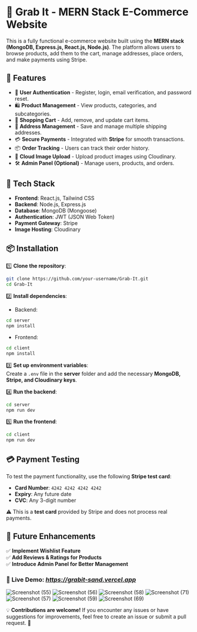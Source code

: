 # 🛒 Grab It - MERN Stack E-Commerce Website

This is a fully functional e-commerce website built using the **MERN stack (MongoDB, Express.js, React.js, Node.js)**. The platform allows users to browse products, add them to the cart, manage addresses, place orders, and make payments using Stripe.

## 🌟 Features

- 🔐 **User Authentication** - Register, login, email verification, and password reset.
- 🛍 **Product Management** - View products, categories, and subcategories.
- 🛒 **Shopping Cart** - Add, remove, and update cart items.
- 🚚 **Address Management** - Save and manage multiple shipping addresses.
- 💳 **Secure Payments** - Integrated with **Stripe** for smooth transactions.
- 📦 **Order Tracking** - Users can track their order history.
- 📡 **Cloud Image Upload** - Upload product images using Cloudinary.
- 🛠 **Admin Panel (Optional)** - Manage users, products, and orders.

## 🚀 Tech Stack

- **Frontend**: React.js, Tailwind CSS
- **Backend**: Node.js, Express.js
- **Database**: MongoDB (Mongoose)
- **Authentication**: JWT (JSON Web Token)
- **Payment Gateway**: Stripe
- **Image Hosting**: Cloudinary

## 📦 Installation

1️⃣ **Clone the repository**:  
```sh
git clone https://github.com/your-username/Grab-It.git
cd Grab-It
```

2️⃣ **Install dependencies**:  
- Backend:  
```sh
cd server
npm install
```
- Frontend:  
```sh
cd client
npm install
```

3️⃣ **Set up environment variables**:  
Create a `.env` file in the **server** folder and add the necessary **MongoDB, Stripe, and Cloudinary keys**.

4️⃣ **Run the backend**:  
```sh
cd server
npm run dev
```

5️⃣ **Run the frontend**:  
```sh
cd client
npm run dev
```

## 💳 Payment Testing

To test the payment functionality, use the following **Stripe test card**:  
- **Card Number**: `4242 4242 4242 4242`  
- **Expiry**: Any future date  
- **CVC**: Any 3-digit number  

⚠️ This is a **test card** provided by Stripe and does not process real payments.

## 🎯 Future Enhancements

✅ **Implement Wishlist Feature**  
✅ **Add Reviews & Ratings for Products**  
✅ **Introduce Admin Panel for Better Management**  

### 🚀 **Live Demo:** *https://grabit-sand.vercel.app*  
![Screenshot (55)](https://github.com/user-attachments/assets/456f753f-13b4-468a-81bf-66063be70d56)
![Screenshot (56)](https://github.com/user-attachments/assets/f25c5ba3-25dc-48cb-b6f7-08723001c1d9)
![Screenshot (58)](https://github.com/user-attachments/assets/27f3a909-dafd-42b2-970f-4b327b6c9543)
![Screenshot (71)](https://github.com/user-attachments/assets/63601915-ee23-4fd0-b5d8-a295a35f0a9e)
![Screenshot (57)](https://github.com/user-attachments/assets/8ab0d37c-ea1c-4e7e-8201-bd8368f1ba33)
![Screenshot (59)](https://github.com/user-attachments/assets/34c6e7ce-7fc9-4fcf-a9f7-d8efcb9d5efc)
![Screenshot (69)](https://github.com/user-attachments/assets/50d4534f-c3fe-430c-9fa0-e761a98355ca)

💡 **Contributions are welcome!** If you encounter any issues or have suggestions for improvements, feel free to create an issue or submit a pull request. 🚀
